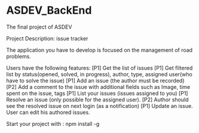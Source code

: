 # ASDEV_BackEnd
The final project of ASDEV

Project Description: issue tracker

The application you have to develop is focused on the management of
road problems.

Users have the following features:
[P1] Get the list of issues
[P1] Get filtered list by status(opened, solved, in progress), author, type,
assigned user(who have to solve the issue)
[P1] Add an issue (the author must be recorded)
[P2] Add a comment to the issue with additional fields such as Image, time spent on the issue, tags
[P1] List your issues (issues assigned to you)
[P1] Resolve an issue (only possible for the assigned user).
[P2] Author should see the resolved issue on next login (as a notification)
[P1] Update an issue. User can edit his authored issues.

Start your project with :
npm install -g